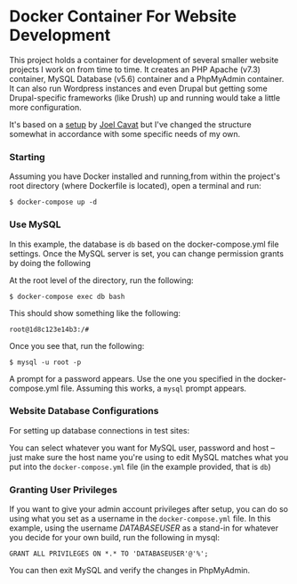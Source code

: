 Docker Container For Website Development
====

This project holds a container for development of several smaller website projects I work on from time to time. It creates an PHP Apache (v7.3) container, MySQL Database (v5.6) container and a PhpMyAdmin container. It can also run Wordpress instances and even Drupal but getting some Drupal-specific frameworks (like Drush) up and running would take a little more configuration.

It's based on a [setup](https://github.com/jcavat/docker-lamp) by [Joel Cavat](https://github.com/jcavat) but I've changed the structure somewhat in accordance with some specific needs of my own.

### Starting

Assuming you have Docker installed and running,from within the project's root directory (where Dockerfile is located), open a terminal and run: 

`$ docker-compose up -d`

### Use MySQL

In this example, the database is `db` based on the docker-compose.yml file settings. Once the MySQL server is set, you can change permission grants by doing the following

At the root level of the directory, run the following: 
```
$ docker-compose exec db bash
``` 

This should show something like the following: 

`root@1d8c123e14b3:/#`

Once you see that, run the following:

```$ mysql -u root -p```

A prompt for a password appears. Use the one you specified in the docker-compose.yml file. Assuming this works, a `mysql` prompt appears.

### Website Database Configurations
For setting up database connections in test sites:

You can select whatever you want for MySQL user, password and host – just make sure the host name you're using to edit MySQL matches what you put into the `docker-compose.yml` file (in the example provided, that is `db`)


### Granting User Privileges
If you want to give your admin account privileges after setup, you can do so using what you set as a username in the `docker-compose.yml` file. In this example, using the username *DATABASEUSER* as a stand-in for whatever you decide for your own build, run the following in mysql:

```
GRANT ALL PRIVILEGES ON *.* TO 'DATABASEUSER'@'%';
```

You can then exit MySQL and verify the changes in PhpMyAdmin.
